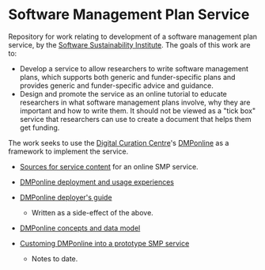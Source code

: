 # Software Management Plan Service

Repository for work relating to development of a software management plan service, by the [Software Sustainability Institute](http://www.software.ac.uk). The goals of this work are to:

* Develop a service to allow researchers to write software management plans, which supports both generic and funder-specific plans and provides generic and funder-specific advice and guidance. 
* Design and promote the service as an online tutorial to educate researchers in what software management plans involve, why they are important and how to write them. It should not be viewed as a "tick box" service that researchers can use to create a document that helps them get funding.

The work seeks to use the [Digital Curation Centre](http://www.dcc.ac.uk)'s [DMPonline](https://github.com/DigitalCurationCentre/DMPonline_v4) as a framework to implement the service.

* [Sources for service content](./SMPContent.md) for an online SMP service.

* [DMPonline deployment and usage experiences](./DMPonlineDeployUseReview.md)
* [DMPonline deployer's guide](./DMPonlineDeployersGuide.md)
  - Written as a side-effect of the above.

* [DMPonline concepts and data model](./ConceptsDataModel.md)
* [Customing DMPonline into a prototype SMP service](./CustomiseDMPonlineForSMP.md)
  - Notes to date.
